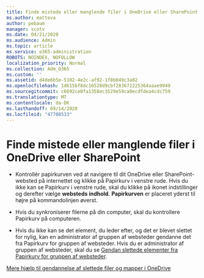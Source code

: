 ```yaml
---
title: Finde mistede eller manglende filer i OneDrive eller SharePoint
ms.author: matteva
author: pebaum
manager: scotv
ms.date: 04/21/2020
ms.audience: Admin
ms.topic: article
ms.service: o365-administration
ROBOTS: NOINDEX, NOFOLLOW
localization_priority: Normal
ms.collection: Adm_O365
ms.custom: ''
ms.assetid: d4de6b5e-5102-4e2c-af92-1f8b049c3a02
ms.openlocfilehash: 1d615bf8dc16528d9cbf283672225364aaae9949
ms.sourcegitcommit: c6692ce0fa1358ec3529e59ca0ecdfdea4cdc759
ms.translationtype: MT
ms.contentlocale: da-DK
ms.lasthandoff: 09/14/2020
ms.locfileid: "47708533"
---
```

# <a name="find-lost-or-missing-files-in-onedrive-or-sharepoint"></a>Finde mistede eller manglende filer i OneDrive eller SharePoint

- Kontrollér papirkurven ved at navigere til dit OneDrive eller SharePoint-websted på internettet og klikke på Papirkurv i venstre rude. Hvis du ikke kan se Papirkurv i venstre rude, skal du klikke på ikonet indstillinger og derefter vælge **websteds indhold**. **Papirkurven** er placeret yderst til højre på kommandolinjen øverst. 
    
- Hvis du synkroniserer filerne på din computer, skal du kontrollere Papirkurv på computeren. 
    
- Hvis du ikke kan se det element, du leder efter, og det er blevet slettet for nylig, kan en administrator af gruppen af websteder gendanne det fra Papirkurv for gruppen af websteder. Hvis du er administrator af gruppen af websteder, skal du se [Gendan slettede elementer fra Papirkurv for gruppen af websteder](https://go.microsoft.com/fwlink/?linkid=866439).
    
[Mere hjælp til gendannelse af slettede filer og mapper i OneDrive](https://go.microsoft.com/fwlink/?linkid=872872)
  

